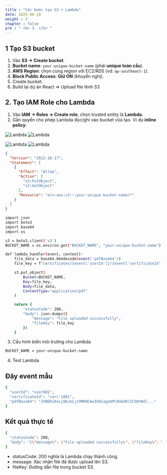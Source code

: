 ```yaml
---
title : "Các bước tạo S3 + Lambda"
date: 2025-06-18
weight : 3 
chapter : false
pre : " <b> 3. </b> "
---
```


## 1 Tạo S3 bucket
1. Vào **S3 → Create bucket**.  
2. **Bucket name**: `your-unique-bucket-name` (phải **unique toàn cầu**).  
3. **AWS Region**: chọ​n cùng region với EC2/RDS (vd: `ap-southeast-1`).  
4. **Block Public Access**: **Giữ ON** (khuyến nghị).  
5. Create bucket.
6. Build lại dự án React => Upload file lênh S3

## 2. Tạo IAM Role cho Lambda

1. Vào **IAM → Roles → Create role**, chọn trusted entity là **Lambda**.  
2. Gắn quyền cho phép Lambda đọc/ghi vào bucket vừa tạo. Ví dụ **inline policy**:  

![Lambda](github.io.workshop/images/arc-01.png)
![Lambda](/github.io.workshop/images/arc-01.png)

![Lambda](/github.io.workshop/images/s3Lambda/001.png)
![Lambda](/github.io.workshop/images/s3Lambda/002.png)


```json
{
  "Version": "2012-10-17",
  "Statement": [
    {
      "Effect": "Allow",
      "Action": [
        "s3:PutObject",
        "s3:GetObject"
      ],
      "Resource": "arn:aws:s3:::your-unique-bucket-name/*"
    }
  ]
}
```

```bash
import json
import boto3
import base64
import os

s3 = boto3.client('s3')
BUCKET_NAME = os.environ.get("BUCKET_NAME", "your-unique-bucket-name")

def lambda_handler(event, context):
    file_data = base64.b64decode(event['pdfBase64'])
    file_key = f"certificates/{event['userId']}/{event['certificateId']}.pdf"

    s3.put_object(
        Bucket=BUCKET_NAME,
        Key=file_key,
        Body=file_data,
        ContentType="application/pdf"
    )

    return {
        "statusCode": 200,
        "body": json.dumps({
            "message": "File uploaded successfully",
            "fileKey": file_key
        })
    }
```

3. Cấu hình biến môi trường cho Lambda
```bash
BUCKET_NAME = your-unique-bucket-name
```

4. Test Lambda
## Đây event mẫu
```bash
{
  "userId": "user001",
  "certificateId": "cert-1001",
  "pdfBase64": "JVBERi0xLjQKJeLjz9MKNCAwIG9iago8PC9UeXBlIC9QYWdl..."
}
```

## Kết quả thực tế
```bash
{
  "statusCode": 200,
  "body": "{\"message\": \"File uploaded successfully\", \"fileKey\": \"certificates/u-001/cert-1001.pdf\"}"
}
```
- statusCode: 200 nghĩa là Lambda chạy thành công.
- message: Xác nhận file đã được upload lên S3.
- fileKey: Đường dẫn file trong bucket S3.

